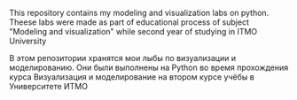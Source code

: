 This repository contains my modeling and visualization labs on python. Theese labs were made as part of educational process of subject "Modeling and visualization" while second year of studying in ITMO University

В этом репозитории хранятся мои лыбы по визуализации и моделированию. Они были выполнены на Python во время прохождения курса Визуализация и моделирование на втором курсе учёбы в Университете ИТМО
